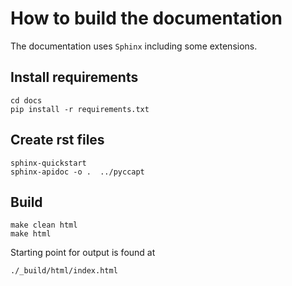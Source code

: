 # How to build the documentation

The documentation uses `Sphinx` including some extensions. 

## Install requirements

```
cd docs
pip install -r requirements.txt
```
## Create rst files
```
sphinx-quickstart
sphinx-apidoc -o .  ../pyccapt
```

## Build

```
make clean html
make html
```

Starting point for output is found at 

```
./_build/html/index.html
```

